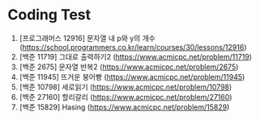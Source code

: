 # Coding Test
1. [프로그래머스 12916] 문자열 내 p와 y의 개수 (https://school.programmers.co.kr/learn/courses/30/lessons/12916)
2. [백준 11719] 그대로 출력하기2 (https://www.acmicpc.net/problem/11719)
3. [백준 2675] 문자열 반복2 (https://www.acmicpc.net/problem/2675)
4. [백준 11945] 뜨거운 붕어빵 (https://www.acmicpc.net/problem/11945)
5. [백준 10798] 세로읽기 (https://www.acmicpc.net/problem/10798)
6. [백준 27160] 할리갈리 (https://www.acmicpc.net/problem/27160)
7. [백준 15829] Hasing (https://www.acmicpc.net/problem/15829)
